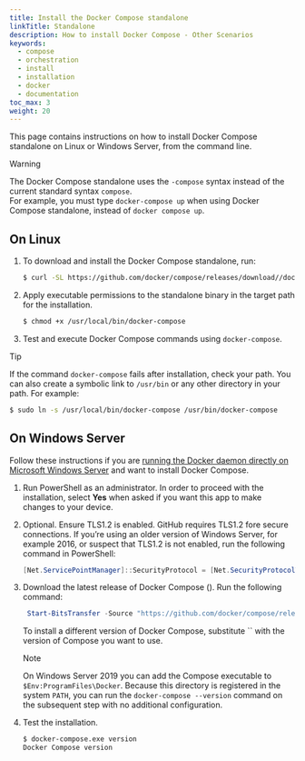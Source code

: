 ```yaml
---
title: Install the Docker Compose standalone
linkTitle: Standalone
description: How to install Docker Compose - Other Scenarios
keywords:
  - compose
  - orchestration
  - install
  - installation
  - docker
  - documentation
toc_max: 3
weight: 20
---
```


This page contains instructions on how to install Docker Compose standalone on Linux or Windows Server, from the command line.

> [!WARNING]
>
> The Docker Compose standalone uses the `-compose` syntax instead of the current standard syntax `compose`.  
> For example, you must type `docker-compose up` when using Docker Compose standalone, instead of `docker compose up`.

## On Linux

1. To download and install the Docker Compose standalone, run:

   ```bash
   $ curl -SL https://github.com/docker/compose/releases/download//docker-compose-linux-x86_64 -o /usr/local/bin/docker-compose
   ```

2. Apply executable permissions to the standalone binary in the target path for the installation.

   ```bash
   $ chmod +x /usr/local/bin/docker-compose
   ```

3. Test and execute Docker Compose commands using `docker-compose`.

> [!TIP]
>
> If the command `docker-compose` fails after installation, check your path.
> You can also create a symbolic link to `/usr/bin` or any other directory in your path.
> For example:
>
> ```bash
> $ sudo ln -s /usr/local/bin/docker-compose /usr/bin/docker-compose
> ```

## On Windows Server

Follow these instructions if you are [running the Docker daemon directly
on Microsoft Windows Server](/manuals/engine/install/binaries.md#install-server-and-client-binaries-on-windows) and want to install Docker Compose.

1.  Run PowerShell as an administrator.
    In order to proceed with the installation, select **Yes** when asked if you want this app to make changes to your device.

2.  Optional. Ensure TLS1.2 is enabled.
    GitHub requires TLS1.2 fore secure connections. If you’re using an older version of Windows Server, for example 2016, or suspect that TLS1.2 is not enabled, run the following command in PowerShell:

    ```powershell
    [Net.ServicePointManager]::SecurityProtocol = [Net.SecurityProtocolType]::Tls12
    ```

3.  Download the latest release of Docker Compose (). Run the following command:

    ```powershell
     Start-BitsTransfer -Source "https://github.com/docker/compose/releases/download//docker-compose-windows-x86_64.exe" -Destination $Env:ProgramFiles\Docker\docker-compose.exe
    ```

    To install a different version of Docker Compose, substitute `` with the version of Compose you want to use.

    > [!NOTE]
    >
    > On Windows Server 2019 you can add the Compose executable to `$Env:ProgramFiles\Docker`.
    > Because this directory is registered in the system `PATH`, you can run the `docker-compose --version`
    > command on the subsequent step with no additional configuration.

4.  Test the installation.

    ```bash
    $ docker-compose.exe version
    Docker Compose version
    ```
